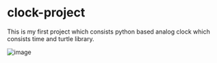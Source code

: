 # clock-project
This is my first project which consists python based analog clock which consists time and turtle library.

![image](https://user-images.githubusercontent.com/95366947/197847498-1c965df7-8e40-4ca0-bc77-8fc4ffe257bb.png)

